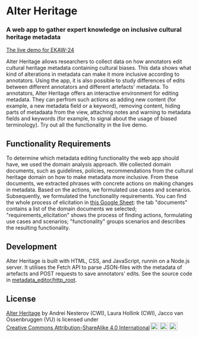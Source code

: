 # Alter Heritage
### A web app to gather expert knowledge on inclusive cultural heritage metadata

[The live demo for EKAW-24](https://alterheritage.project.cwi.nl/#ekaw24demo)

Alter Heritage allows researchers to collect data on how annotators edit cultural heritage metadata containing cultural biases. This data shows what kind of alterations in metadata can make it more inclusive according to annotators. Using the app, it is also possible to study differences of edits between different annotators and different artefacts' metadata.
To annotators, Alter Heritage offers an interactive environment for editing metadata. They can perfrom such actions as adding new content (for example, a new metadata field or a keyword), removing content, hiding parts of metadaata from the view, attaching notes and warning to metadata fields and keywords (for example, to signal about the usage of biased terminology). Try out all the functionality in the live demo.

## Functionality Requirements
To determine which metadata editing functionality the web app should have, we used the domain analysis approach. We collected domain documents, such as guidelines, policies, recommendations from the cultural heritage domain on how to make metadata more inclusive. From these documents, we extracted phrases with concrete actions on making changes in metadata. Based on the actions, we formulated use cases and scenarios. Subsequently, we formulated the functionality requirements. You can find the whole process of elicitation in [this Google Sheet](https://docs.google.com/spreadsheets/d/1HPHaj2z9gV3CidbmkV2lcv-i6N-0ud1Lg_DZXoErEj8/edit?usp=sharing): the tab "documents" contains a list of the domain documents we selected; "requirements_elicitation" shows the process of finding actions, formulating use cases and scenarios; "functionality" groups scenarios and describes the resulting functionality.

## Development

Alter Heritage is built with HTML, CSS, and JavaScript, runnin on a Node.js server. It utilises the Fetch API to parse JSON-files with the metadata of artefacts and POST requests to save annotators' edits. See the source code in [metadata_editor/http_root](metadata_editor/http_root).

## License

 <p xmlns:cc="http://creativecommons.org/ns#" xmlns:dct="http://purl.org/dc/terms/"><a property="dct:title" rel="cc:attributionURL" href="https://github.com/cultural-ai/AlterHeritage">Alter Heritage</a> by <span property="cc:attributionName">Andrei Nesterov (CWI), Laura Hollink (CWI), Jacco van Ossenbruggen (VU)</span> is licensed under <a href="https://creativecommons.org/licenses/by-sa/4.0/?ref=chooser-v1" target="_blank" rel="license noopener noreferrer" style="display:inline-block;">Creative Commons Attribution-ShareAlike 4.0 International<img style="height:22px!important;margin-left:3px;vertical-align:text-bottom;" src="https://mirrors.creativecommons.org/presskit/icons/cc.svg?ref=chooser-v1" alt=""><img style="height:22px!important;margin-left:3px;vertical-align:text-bottom;" src="https://mirrors.creativecommons.org/presskit/icons/by.svg?ref=chooser-v1" alt=""><img style="height:22px!important;margin-left:3px;vertical-align:text-bottom;" src="https://mirrors.creativecommons.org/presskit/icons/sa.svg?ref=chooser-v1" alt=""></a></p>
